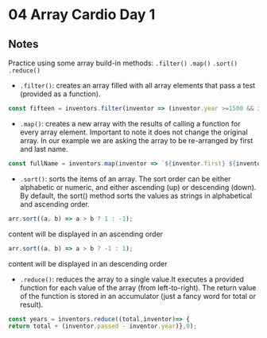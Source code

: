 # 04 Array Cardio Day 1

## Notes

Practice using some array build-in methods: ```.filter()``` ```.map()``` ```.sort()``` ```.reduce()```


* ```.filter()```: creates an array filled with all array elements that pass a test (provided as a function).

```javascript
const fifteen = inventors.filter(inventor => (inventor.year >=1500 && inventor.year <1600));

```
* ```.map()```: creates a new array with the results of calling a function for every array element. Important to note it does not change the original array. In our example we are asking the array to be re-arranged by first and last name.

```javascript
const fullName = inventors.map(inventor => `${inventor.first} ${inventor.last}`);
```
* ```.sort()```: sorts the items of an array. The sort order can be either alphabetic or numeric, and either ascending (up) or descending (down). By default, the sort() method sorts the values as strings in alphabetical and ascending order.

```javascript
arr.sort((a, b) => a > b ? 1 : -1);
```
content will be displayed in an ascending order

```javascript
arr.sort((a, b) => a > b ? -1 : 1);
```
content will be displayed in an descending order

* ```.reduce()```: reduces the array to a single value.It executes a provided function for each value of the array (from left-to-right).
The return value of the function is stored in an accumulator (just a fancy word for total or result).

```javascript
const years = inventors.reduce((total,inventor)=> {
return total + (inventor.passed - inventor.year)},0);
```


